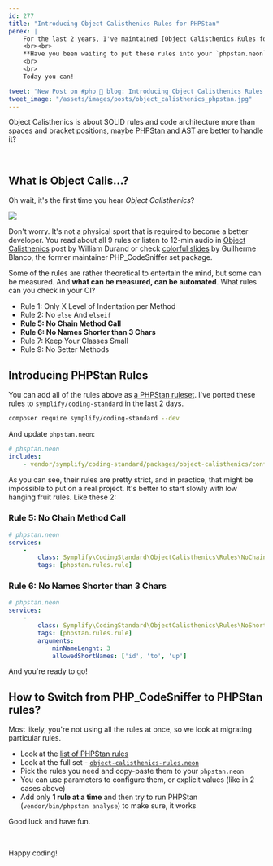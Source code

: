 ```yaml
---
id: 277
title: "Introducing Object Calisthenics Rules for PHPStan"
perex: |
    For the last 2 years, I've maintained [Object Calisthenics Rules for PHP_CodeSniffer](https://github.com/object-calisthenics/phpcs-calisthenics-rules). In 2019 and 2020, there was a huge boom of custom PHPStan rulesets that make everyday development [easier and stronger](/blog/2018/08/27/why-and-how-to-avoid-the-memory-lock/) at the same time.
    <br><br>
    **Have you been waiting to put these rules into your `phpstan.neon`?**
    <br>
    <br>
    Today you can!

tweet: "New Post on #php 🐘 blog: Introducing Object Calisthenics Rules for @PHPStan"
tweet_image: "/assets/images/posts/object_calisthenics_phpstan.jpg"
---
```


Object Calisthenics is about SOLID rules and code architecture more than spaces and bracket positions, maybe [PHPStan and AST](/blog/2018/10/25/why-ast-fixes-your-coding-standard-better-than-tokens/) are better to handle it?

<br>

## What is Object Calis...?

Oh wait, it's the first time you hear *Object Calisthenics*?

<img src="/assets/images/posts/object_calisthenics_phpstan.jpg" class="img-thumbnail">

Don't worry. It's not a physical sport that is required to become a better developer. You read about all 9 rules or listen to 12-min audio in [Object Calisthenics](https://williamdurand.fr/2013/06/03/object-calisthenics) post by William Durand or check [colorful slides](https://www.slideshare.net/guilhermeblanco/object-calisthenics-applied-to-php) by Guilherme Blanco, the former maintainer PHP_CodeSniffer set package.

Some of the rules are rather theoretical to entertain the mind, but some can be measured. And **what can be measured, can be automated**. What rules can you check in your CI?

- Rule 1: Only X Level of Indentation per Method
- Rule 2: No `else` And `elseif`
- **Rule 5: No Chain Method Call**
- **Rule 6: No Names Shorter than 3 Chars**
- Rule 7: Keep Your Classes Small
- Rule 9: No Setter Methods

## Introducing PHPStan Rules

You can add all of the rules above as [a PHPStan ruleset](https://github.com/symplify/phpstan-rules/blob/master/packages/object-calisthenics/config/object-calisthenics-rules.neon). I've ported these rules to `symplify/coding-standard` in the last 2 days.

```bash
composer require symplify/coding-standard --dev
```

And update `phpstan.neon`:

```yaml
# phsptan.neon
includes:
    - vendor/symplify/coding-standard/packages/object-calisthenics/config/object-calisthenics-rules.neon
```

As you can see, their rules are pretty strict, and in practice, that might be impossible to put on a real project. It's better to start slowly with low hanging fruit rules. Like these 2:

### Rule 5: No Chain Method Call

```yaml
# phpstan.neon
services:
    -
        class: Symplify\CodingStandard\ObjectCalisthenics\Rules\NoChainMethodCallRule
        tags: [phpstan.rules.rule]
```

### Rule 6: No Names Shorter than 3 Chars

```yaml
# phpstan.neon
services:
    -
        class: Symplify\CodingStandard\ObjectCalisthenics\Rules\NoShortNameRule
        tags: [phpstan.rules.rule]
        arguments:
            minNameLenght: 3
            allowedShortNames: ['id', 'to', 'up']
```

And you're ready to go!

## How to Switch from PHP_CodeSniffer to PHPStan rules?

Most likely, you're not using all the rules at once, so we look at migrating particular rules.

- Look at the [list of PHPStan rules](https://github.com/symplify/phpstan-rules/blob/master/docs/rules_overview.md)
- Look at the full set - [`object-calisthenics-rules.neon`](https://github.com/symplify/phpstan-rules/blob/master/packages/object-calisthenics/config/object-calisthenics-rules.neon)
- Pick the rules you need and copy-paste them to your `phpstan.neon`
- You can use parameters to configure them, or explicit values (like in 2 cases above)
- Add only **1 rule at a time** and then try to run PHPStan (`vendor/bin/phpstan analyse`) to make sure, it works

Good luck and have fun.

<br>

Happy coding!
